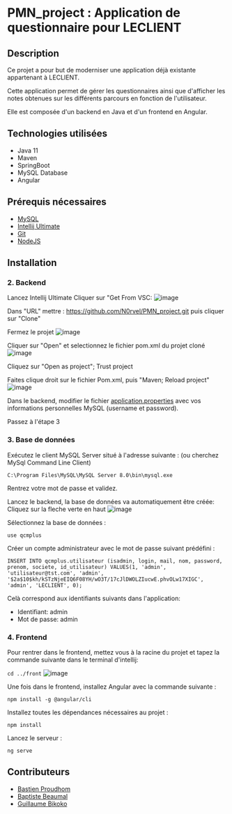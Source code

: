 # PMN_project : Application de questionnaire pour LECLIENT

## Description

Ce projet a pour but de moderniser une application déjà existante appartenant à LECLIENT.

Cette application permet de gérer les questionnaires ainsi que d'afficher les notes obtenues sur les différents parcours en fonction de l'utilisateur.

Elle est composée d'un backend en Java et d'un frontend en Angular.

## Technologies utilisées

- Java 11
- Maven
- SpringBoot
- MySQL Database
- Angular

## Prérequis nécessaires

- [MySQL](https://dev.mysql.com/downloads/installer/)
- [Intellij Ultimate](https://www.jetbrains.com/fr-fr/idea/download/#section=windows)
- [Git](https://git-scm.com/downloads)
- [NodeJS](https://nodejs.org/en/download/)

## Installation


### 2. Backend

Lancez Intellij Ultimate
Cliquer sur "Get From VSC:
![image](https://user-images.githubusercontent.com/34241469/156140148-1abc5aee-10b6-46c5-863a-3d539bab6fb0.png)

Dans "URL" mettre : https://github.com/N0rvel/PMN_project.git puis cliquer sur "Clone"

Fermez le projet
![image](https://user-images.githubusercontent.com/34241469/156140722-2c62db6e-db50-40df-8e6a-096ffe060e55.png)

Cliquer sur "Open" et selectionnez le fichier pom.xml du projet cloné 
![image](https://user-images.githubusercontent.com/34241469/156140963-1527990c-c31e-4188-8463-2a7f365fe326.png)

Cliquez sur "Open as project"; Trust project

Faites clique droit sur le fichier Pom.xml, puis "Maven; Reload project"
![image](https://user-images.githubusercontent.com/34241469/156141348-4ac5b6eb-fe35-48a2-a3c8-93b47c30c600.png)

Dans le backend, modifier le fichier [application.properties](qcmplus/src/main/resources/application.properties) avec vos informations personnelles MySQL (username et password).

Passez à l'étape 3

### 3. Base de données

Exécutez le client MySQL Server situé à l'adresse suivante : (ou cherchez MySql Command Line Client)

`C:\Program Files\MySQL\MySQL Server 8.0\bin\mysql.exe`

Rentrez votre mot de passe et validez.

Lancez le backend, la base de données va automatiquement être créée:
Cliquez sur la fleche verte en haut ![image](https://user-images.githubusercontent.com/34241469/156142270-30b15db3-c268-46c4-84a3-d10387fac805.png)


Sélectionnez la base de données :

`use qcmplus`

Créer un compte administrateur avec le mot de passe suivant prédéfini :

`INSERT INTO qcmplus.utilisateur
(isadmin, login, mail, nom, password, prenom, societe, id_utilisateur)
VALUES(1, 'admin', 'utilisateur@tst.com', 'admin', '$2a$10$kh/kSTzNjeEIQ6F08YH/wO3T/17cJlDWOLZIucwE.phvOLw17XIGC', 'admin', 'LECLIENT', 0);
`

Celà correspond aux identifiants suivants dans l'application:
  - Identifiant: admin
  - Mot de passe: admin

### 4. Frontend

Pour rentrer dans le frontend, mettez vous à la racine du projet et tapez la commande suivante dans le terminal d'intellij:

```cd ../front```
![image](https://user-images.githubusercontent.com/34241469/156142634-37aaf28c-3f97-4474-bf97-4392857e0284.png)


Une fois dans le frontend, installez Angular avec la commande suivante :

```npm install -g @angular/cli```

Installez toutes les dépendances nécessaires au projet :

```npm install```

Lancez le serveur :

```ng serve```

## Contributeurs

- [Bastien Proudhom](https://github.com/N0rvel)
- [Baptiste Beaumal](https://github.com/BBeaumal)
- [Guillaume Bikoko](https://github.com/steevyor)

